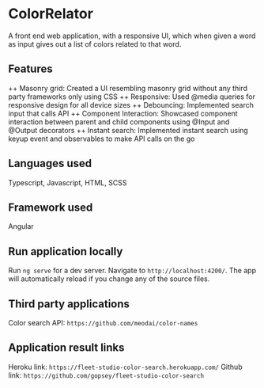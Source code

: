 # ColorRelator

A front end web application, with a responsive UI, which when given a word as input gives out a list of colors related to that word.

## Features

++ Masonry grid: Created a UI resembling masonry grid without any third party frameworks only using CSS
++ Responsive: Used @media queries for responsive design for all device sizes
++ Debouncing: Implemented search input that calls API 
++ Component Interaction: Showcased component interaction between parent and child components using @Input and @Output decorators
++ Instant search: Implemented instant search using keyup event and observables to make API calls on the go

## Languages used

Typescript, Javascript, HTML, SCSS

## Framework used

Angular

## Run application locally

Run `ng serve` for a dev server. Navigate to `http://localhost:4200/`. The app will automatically reload if you change any of the source files.

## Third party applications

Color search API: `https://github.com/meodai/color-names`

## Application result links

Heroku link: `https://fleet-studio-color-search.herokuapp.com/`
Github link: `https://github.com/gopsey/fleet-studio-color-search`
